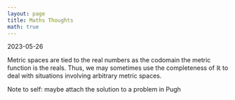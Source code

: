 ```yaml
---
layout: page
title: Maths Thoughts
math: true
---
```


2023-05-26

Metric spaces are tied to the real numbers as the codomain the metric function is the reals. Thus, we may sometimes use the completeness of $\mathbb{R}$ to deal with situations involving arbitrary metric spaces.

Note to self: maybe attach the solution to a problem in Pugh